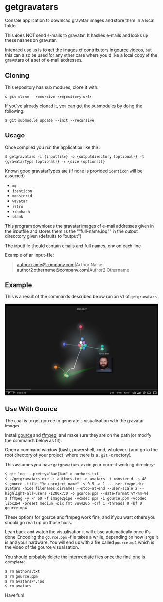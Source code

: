 # getgravatars

Console application to download gravatar images and store them in a local folder.

This does NOT send e-mails to gravatar. It hashes e-mails and looks up these hashes
on gravatar.

Intended use us is to get the images of contributors in [gource](https://gource.io)
videos, but this can also be used for any other case where you'd like a local copy
of the gravatars of a set of e-mail addresses.

## Cloning

This repository has sub modules, clone it with:

```text
$ git clone --recursive <repository url>
```

If you've already cloned it, you can get the submodules by doing the following:

```text
$ git submodule update --init --recursive
```

## Usage

Once compiled you run the application like this:

```text
$ getgravatars -i {inputfile} -o {outputdirectory (optional)} -t {gravatarType (optional)} -s {size (optional)}
```

Known good gravatarTypes are (if none is provided `identicon` will be assumed)
- `mp`
- `identicon`
- `monsterid`
- `wavatar`
- `retro`
- `robohash`
- `blank`


This program downloads the gravatar images of e-mail addresses given in the inputfile
and stores them as the ""full-name.jpg"" in the output direcotory given (defaults
to "output")

The inputfile should contain emails and full names, one on each line

Example of an input-file:

> author.name@company.com\|Author Name<br/>
> author2.othername@company.com\|Author2 Othername


## Example
This is a result of the commands described below run on v1 of `getgravatars`

[![getgravatar v1 gource](/Documentation/video_screenshot.png)](https://peertube.dk/videos/watch/0f26539a-95a6-4dc2-8a73-ab3fa01fe179?loop=1&autoplay=1 "getgravatar v1 gource")

## Use With Gource

The goal is to get gource to generate a visualisation with the gravatar images.

Install [gource](https://gource.io) and [ffmpeg](https://ffmpeg.zeranoe.com/builds/),
and make sure they are on the path (or modify the commands below as fit).

Open a command window (bash, powershell, cmd, whatever..) and go to the root
directory of your project (where there is a `.git` -directory).

This assumes you have `getgravatars.exe`in your current working directory:

```text
$ git log  --pretty="%ae|%an" > authors.txt
$ ./getgravatars.exe -i authors.txt -o avatars -t monsterid -s 48
$ gource -title "You project name" -s 0.5 -a 1 ---user-image-dir avatars -hide filenames,dirnames --stop-at-end --user-scale 2 --highlight-all-users -1280x720 -o gource.ppm --date-format %Y-%m-%d
$ ffmpeg -y -r 60 -f image2pipe -vcodec ppm -i gource.ppm -vcodec libx264 -preset medium -pix_fmt yuv420p -crf 1 -threads 0 -bf 0 gource.mp4
```

These options for gource and ffmpeg work fine, and if you want others you should
go read up on those tools.

Lean back and watch the visualisation it will close automatically once it's done.
Encoding the `gource.ppm` -file takes a while, depending on how large it is and
your hardware. You will end up with a file called `gource.mp4` which is the video
of the gource visualisation.

You should probably delete the intermediate files once the final one is complete:

```text
$ rm authors.txt
$ rm gource.ppm
$ rm avatars/*.jpg
$ rm avatars
```

Have fun!
